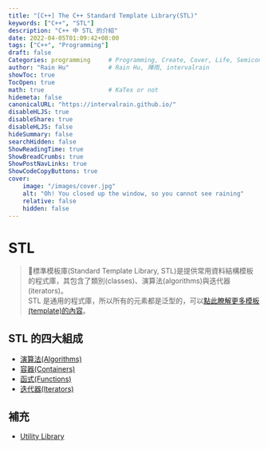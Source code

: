 ```yaml
---
title: "[C++] The C++ Standard Template Library(STL)"
keywords: ["C++", "STL"]
description: "C++ 中 STL 的介紹"
date: 2022-04-05T01:09:42+08:00
tags: ["C++", "Programming"]
draft: false
Categories: programming     # Programming, Create, Cover, Life, Semiconductor, Leetcode, Logic Design, Daily, OS, CS50, CA
author: "Rain Hu"           # Rain Hu, 陣雨, intervalrain
showToc: true
TocOpen: true
math: true                  # KaTex or not
hidemeta: false
canonicalURL: "https://intervalrain.github.io/"
disableHLJS: true
disableShare: true
disableHLJS: false
hideSummary: false
searchHidden: false
ShowReadingTime: true
ShowBreadCrumbs: true
ShowPostNavLinks: true
ShowCodeCopyButtons: true
cover:
    image: "/images/cover.jpg"
    alt: "Oh! You closed up the window, so you cannot see raining"
    relative: false
    hidden: false
---
```



# STL
> 標準模板庫(Standard Template Library, STL)是提供常用資料結構模板的程式庫，其包含了類別(classes)、演算法(algorithms)與迭代器(iterators)。  
> STL 是通用的程式庫，所以所有的元素都是泛型的，可以[點此瞭解更多模板(template)的內容](https://www.geeksforgeeks.org/templates-cpp/)。

## STL 的四大組成
+ [演算法(Algorithms)](/posts/c++/stl_algo)
+ [容器(Containers)](/posts/c++/stl_container)
+ [函式(Functions)](/posts/c++/stl_function)
+ [迭代器(Iterators)](/posts/c++/stl_iterator)
## 補充
+ [Utility Library](/posts/c++/stl_util)